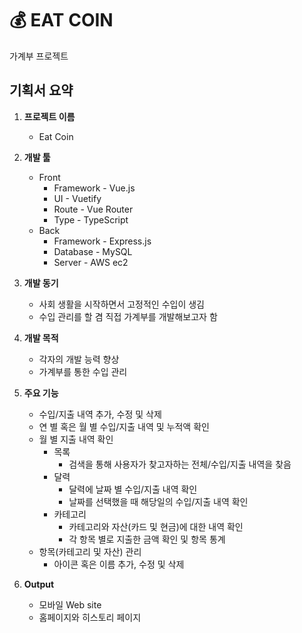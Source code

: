 # 💰 EAT COIN
가계부 프로젝트 </br>


## **기획서 요약**
1. **프로젝트 이름**
    - Eat Coin

2. **개발 툴**
    - Front
      - Framework - Vue.js
      - UI - Vuetify
      - Route - Vue Router
      - Type - TypeScript
    - Back
      - Framework - Express.js
      - Database - MySQL
      - Server - AWS ec2

3. **개발 동기**
    - 사회 생활을 시작하면서 고정적인 수입이 생김
    - 수입 관리를 할 겸 직접 가계부를 개발해보고자 함

4. **개발 목적**
    - 각자의 개발 능력 향상
    - 가계부를 통한 수입 관리

5. **주요 기능**
    - 수입/지출 내역 추가, 수정 및 삭제
    - 연 별 혹은 월 별 수입/지출 내역 및 누적액 확인
    - 월 별 지출 내역 확인
      - 목록
        - 검색을 통해 사용자가 찾고자하는 전체/수입/지출 내역을 찾음
      - 달력
        - 달력에 날짜 별 수입/지출 내역 확인
        - 날짜를 선택했을 때 해당일의 수입/지출 내역 확인
      - 카테고리
        - 카테고리와 자산(카드 및 현금)에 대한 내역 확인
        - 각 항목 별로 지출한 금액 확인 및 항목 통계
    - 항목(카테고리 및 자산) 관리
      - 아이콘 혹은 이름 추가, 수정 및 삭제

6. **Output**
    - 모바일 Web site
    - 홈페이지와 히스토리 페이지
      
